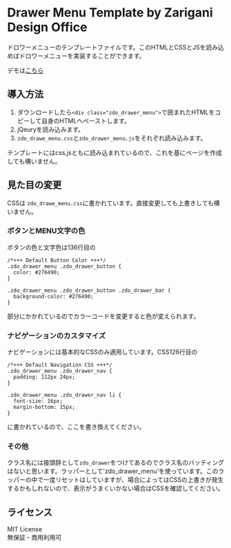 # Drawer Menu Template by Zarigani Design Office
ドロワーメニューのテンプレートファイルです。このHTMLとCSSとJSを読み込めばドロワーメニューを実装することができます。

デモは[こちら](https://zarigani-design-office.com/html/drawer_menu/)

## 導入方法
1. ダウンロードしたら`<div class="zdo_drawer_menu">`で囲まれたHTMLをコピーして自身のHTMLへペーストします。
2. jQeuryを読み込みます。
3. `zdo_drawe_menu.css`と`zdo_drawer_menu.js`をそれぞれ読み込みます。

テンプレートにはcss,jsともに読み込まれているので、これを基にページを作成しても構いません。

## 見た目の変更
CSSは `zdo_drawe_menu.css`に書かれています。直接変更しても上書きしても構いません。
### ボタンとMENU文字の色
ボタンの色と文字色は136行目の
```
/*+++ Default Button Color +++*/
.zdo_drawer_menu .zdo_drawer_button {
  color: #276490;
}

.zdo_drawer_menu .zdo_drawer_button .zdo_drawer_bar {
  background-color: #276490;
}
```
部分にかかれているのでカラーコードを変更すると色が変えられます。
### ナビゲーションのカスタマイズ
ナビゲーションには基本的なCSSのみ適用しています。CSS126行目の
```
/*+++ Default Navigation CSS +++*/
.zdo_drawer_menu .zdo_drawer_nav {
  padding: 112px 24px;
}

.zdo_drawer_menu .zdo_drawer_nav li {
  font-size: 16px;
  margin-bottom: 15px;
}
```
に書かれているので、ここを書き換えてください。
### その他
クラス名には接頭辞として`zdo_drawer`をつけてあるのでクラス名のバッティングはないと思います。ラッパーとして'zdo_drawer_menu'を使っています。このラッパーの中で一度リセットはしていますが、場合によってはCSSの上書きが発生するかもしれないので、表示がうまくいかない場合はCSSを確認してください。

## ライセンス
MIT License  
無保証・商用利用可
